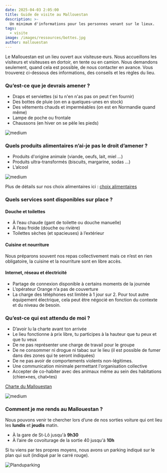```yaml
---
date: 2025-04-03 2:05:00
title: Guide de visite au Mallouestan
description: >-
  Un minimum d'informations pour les personnes venant sur le lieux. 
tags:
  - visite
image: /images/ressources/bottes.jpg
author: mallouestan
---
```


Le Mallouestan est un lieu ouvert aux visiteuse·eurs. 
Nous accueillons les visiteurs et visiteuses en dortoir, en tente ou en camion. Nous demandons seulement, quand cela est possible, de nous contacter en avance. Vous trouverez ci-dessous des informations, des conseils et les règles du lieu.


### Qu’est-ce que je devrais amener ?

- Draps et serviettes (si tu n'en n'as pas on peut t'en fournir) 
- Des bottes de pluie (on en a quelques-unes en stock)
- Des vêtements chauds et imperméables (on est en Normandie quand même)
- Lampe de poche ou frontale
- Chaussons (en hiver on se pèle les pieds)

![medium](../images/NEIGE.jpg)  


### Quels produits alimentaires n’ai-je pas le droit d’amener ?

- Produits d'origine animale (viande, oeufs, lait, miel …)
- Produits ultra-transformés (biscuits, margarine, sodas …) 
- L’alcool

![medium](../images/cuisine.jpg) 

Plus de détails sur nos choix alimentaires ici : [choix alimentaires](./choix-alimentaires)  


### Quels services sont disponibles sur place ?

#### Douche et toilettes
- À l’eau chaude (gant de toilette ou douche manuelle)
- À l’eau froide (douche ou rivière)
- Toilettes sèches (et spacieuses) à l’extérieur

#### Cuisine et nourriture 
Nous préparons souvent nos repas collectivement mais ce n’est en rien obligatoire, la cuisine et la nourriture sont en libre accès.

#### Internet, réseau et électricité
- Partage de connexion disponible à certains moments de la journée
- L’opérateur Orange n’a pas de couverture 
- La charge des téléphones est limitée à 1 jour sur 2. Pour tout autre équipement électrique, cela peut être négocié en fonction du contexte et du niveau de besoin.


### Qu’est-ce qui est attendu de moi ?

- D’avoir lu la charte avant ton arrivée
- Le lieu fonctionne à prix libre, tu participes à la hauteur que tu peux et que tu veux
- De ne pas représenter une charge de travail pour le groupe
- De ne consommer ni drogue ni tabac sur le lieu (il est possible de fumer dans des zones qui te seront indiquées)
- De ne pas avoir de comportements violents non-légitimes.
- Une communication minimale permettant l'organisation collective
- Accepter de co-habiter avec des animaux même au sein des habitations (chien•nes, chat•tes)

[Charte du Mallouestan](http://docs.mallouestan.org/Charte%20et%20annexes/Manuel%20des%20visiteur-euse%20Mallouestanais-es)

![medium](../images/VISITE.jpg)

### Comment je me rends au Mallouestan ?
 
Nous pouvons venir te chercher lors d’une de nos sorties voiture qui ont lieu les **lundis** et **jeudis** matin.
- À la gare de St-Lô jusqu'à **9h30**
- À l’aire de covoiturage de la sortie 40 jusqu'à **10h**

Si tu viens par tes propres moyens, nous avons un parking indiqué sur le plan qui suit (indiqué par le carré rouge).

![Planduparking](../images/Planparking.png)

